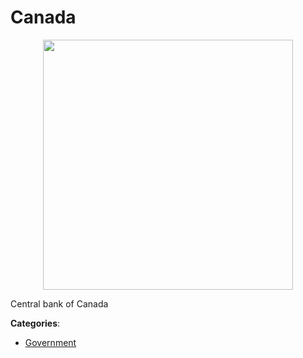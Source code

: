 # Canada
<p align="center">
    <img width="400" src="https://raw.githubusercontent.com/apis-list/apis-list/apis/canada/logo_256x256.png" />
</p>

Central bank of Canada



**Categories**:

- [Government](https://github.com/apis-list/apis-list#government)



